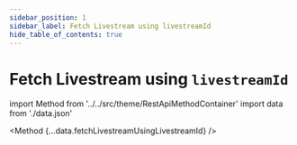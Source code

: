 ```yaml
---
sidebar_position: 1
sidebar_label: Fetch Livestream using livestreamId
hide_table_of_contents: true
---
```


# Fetch Livestream using `livestreamId`

import Method from '../../src/theme/RestApiMethodContainer'
import data from './data.json'

<Method
{...data.fetchLivestreamUsingLivestreamId}
/>
